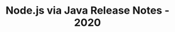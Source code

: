 ﻿---
title: Node.js via Java Release Notes - 2020
type: docs
weight: 10
url: /zh/java/node-js-via-java-release-notes-2020/
---
